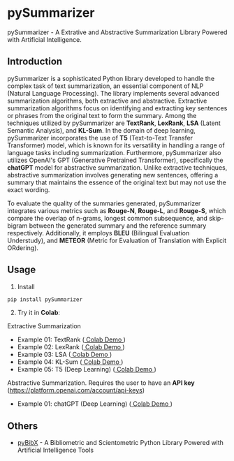 # pySummarizer

pySummarizer - A Extrative and Abstractive Summarization Library Powered with Artificial Intelligence. 

## Introduction

pySummarizer is a sophisticated Python library developed to handle the complex task of text summarization, an essential component of NLP (Natural Language Processing). The library implements several advanced summarization algorithms, both extractive and abstractive. Extractive summarization algorithms focus on identifying and extracting key sentences or phrases from the original text to form the summary. Among the techniques utilized by pySummarizer are **TextRank**, **LexRank**, **LSA** (Latent Semantic Analysis), and **KL-Sum**. In the domain of deep learning, pySummarizer incorporates the use of **T5** (Text-to-Text Transfer Transformer) model, which is known for its versatility in handling a range of language tasks including summarization. Furthermore, pySummarizer also utilizes OpenAI's GPT (Generative Pretrained Transformer), specifically the **chatGPT** model for abstractive summarization. Unlike extractive techniques, abstractive summarization involves generating new sentences, offering a summary that maintains the essence of the original text but may not use the exact wording.

To evaluate the quality of the summaries generated, pySummarizer integrates various metrics such as **Rouge-N**, **Rouge-L**, and **Rouge-S**, which compare the overlap of n-grams, longest common subsequence, and skip-bigram between the generated summary and the reference summary respectively. Additionally, it employs **BLEU** (Bilingual Evaluation Understudy), and **METEOR** (Metric for Evaluation of Translation with Explicit ORdering).

## Usage

1. Install
```bash
pip install pySummarizer
```

2. Try it in **Colab**:

Extractive Summarization
- Example 01: TextRank           ([ Colab Demo ](https://colab.research.google.com/drive/1m7mF4R7s6hakuVhrwymrgqNNJpTySUM4?usp=sharing#scrollTo=npuyBY596tJ5))
- Example 02: LexRank            ([ Colab Demo ](https://colab.research.google.com/drive/1gT9fV7hAE4mvwAHbfzolF6TN3TjGgJOF?usp=sharing#scrollTo=npuyBY596tJ5))
- Example 03: LSA                ([ Colab Demo ](https://colab.research.google.com/drive/19fUslzp43_Owib9YDCb0Xfe9XZm1OKmB?usp=sharing#scrollTo=npuyBY596tJ5))
- Example 04: KL-Sum             ([ Colab Demo ](https://colab.research.google.com/drive/19zHjE0nR1GcAWi4NQmaJh1gjpqm4sqjP?usp=sharing#scrollTo=npuyBY596tJ5))
- Example 05: T5 (Deep Learning) ([ Colab Demo ](https://colab.research.google.com/drive/1tyWu-19xA9QMrwl_kPcGJH0ZSS3r_rDZ?usp=sharing#scrollTo=npuyBY596tJ5))

Abstractive Summarization. Requires the user to have an **API key** (https://platform.openai.com/account/api-keys)
- Example 01: chatGPT (Deep Learning) ([ Colab Demo ](https://colab.research.google.com/drive/1ipl6ZnyumJeuxsYelcmZEdsXDMIuM5WG?usp=sharing#scrollTo=npuyBY596tJ5))

## Others

- [pyBibX](https://github.com/Valdecy/pyBibX) - A Bibliometric and Scientometric Python Library Powered with Artificial Intelligence Tools
